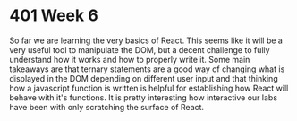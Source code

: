 # 401 Week 6

So far we are learning the very basics of React. This seems like it will be a very useful tool to manipulate the DOM, but a decent challenge to fully understand how it works and how to properly write it. Some main takeaways are that ternary statements are a good way of changing what is displayed in the DOM depending on different user input and that thinking how a javascript function is written is helpful for establishing how React will behave with it's functions. It is pretty interesting how interactive our labs have been with only scratching the surface of React.
